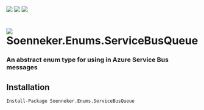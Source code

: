 [![](https://img.shields.io/nuget/v/Soenneker.Enums.ServiceBusQueue.svg?style=for-the-badge)](https://www.nuget.org/packages/Soenneker.Enums.ServiceBusQueue/)
[![](https://img.shields.io/github/actions/workflow/status/soenneker/soenneker.enums.servicebusqueue/publish-package.yml?style=for-the-badge)](https://github.com/soenneker/soenneker.enums.servicebusqueue/actions/workflows/publish-package.yml)
[![](https://img.shields.io/nuget/dt/Soenneker.Enums.ServiceBusQueue.svg?style=for-the-badge)](https://www.nuget.org/packages/Soenneker.Enums.ServiceBusQueue/)

# ![](https://user-images.githubusercontent.com/4441470/224455560-91ed3ee7-f510-4041-a8d2-3fc093025112.png) Soenneker.Enums.ServiceBusQueue
### An abstract enum type for using in Azure Service Bus messages

## Installation

```
Install-Package Soenneker.Enums.ServiceBusQueue
```
